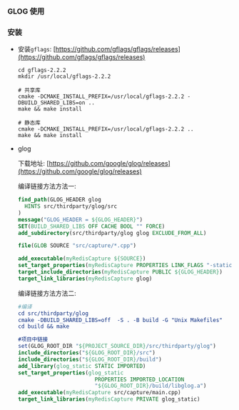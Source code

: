 ### GLOG 使用

### 安装

- 安装`gflags`: [https://github.com/gflags/gflags/releases](https://github.com/gflags/gflags/releases)

  ```shell
  cd gflags-2.2.2
  mkdir /usr/local/gflags-2.2.2
  
  # 共享库
  cmake -DCMAKE_INSTALL_PREFIX=/usr/local/gflags-2.2.2 -DBUILD_SHARED_LIBS=on ..
  make && make install
  
  # 静态库
  cmake -DCMAKE_INSTALL_PREFIX=/usr/local/gflags-2.2.2 ..
  make && make install
  ```

- glog

  下载地址: [https://github.com/google/glog/releases](https://github.com/google/glog/releases)

  编译链接方法方法一:

  ```cmake
  find_path(GLOG_HEADER glog
  	HINTS src/thirdparty/glog/src
  )
  message("GLOG_HEADER = ${GLOG_HEADER}")
  SET(BUILD_SHARED_LIBS OFF CACHE BOOL "" FORCE)
  add_subdirectory(src/thirdparty/glog glog EXCLUDE_FROM_ALL)
  
  file(GLOB SOURCE "src/capture/*.cpp")
  
  add_executable(myRedisCapture ${SOURCE})
  set_target_properties(myRedisCapture PROPERTIES LINK_FLAGS "-static-libgcc -static-libstdc++")
  target_include_directories(myRedisCapture PUBLIC ${GLOG_HEADER})
  target_link_libraries(myRedisCapture glog)
  ```

  编译链接方法方法二:

  ```cmake
  #编译
  cd src/thirdparty/glog
  cmake -DBUILD_SHARED_LIBS=off  -S . -B build -G "Unix Makefiles"
  cd build && make
  
  #项目中链接
  set(GLOG_ROOT_DIR "${PROJECT_SOURCE_DIR}/src/thirdparty/glog")
  include_directories("${GLOG_ROOT_DIR}/src")
  include_directories("${GLOG_ROOT_DIR}/build")
  add_library(glog_static STATIC IMPORTED)
  set_target_properties(glog_static 
                          PROPERTIES IMPORTED_LOCATION
                          "${GLOG_ROOT_DIR}/build/libglog.a")
  add_executable(myRedisCapture src/capture/main.cpp)
  target_link_libraries(myRedisCapture PRIVATE glog_static)
  ```

  